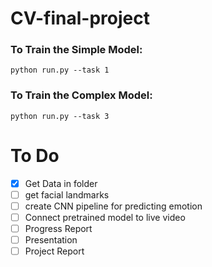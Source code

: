 # CV-final-project
### To Train the Simple Model: ###
```python run.py --task 1```

### To Train the Complex Model: ###
```python run.py --task 3```


# To Do #
- [x] Get Data in folder 
- [ ] get facial landmarks 
- [ ] create CNN pipeline for predicting emotion 
- [ ] Connect pretrained model to live video 
- [ ] Progress Report
- [ ] Presentation
- [ ] Project Report 
